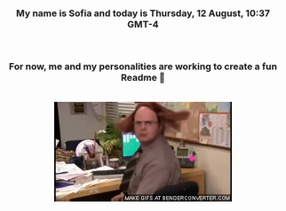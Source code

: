 


<div align="center">
<h3 >My name is Sofia and today is Thursday, 12 August, 10:37 GMT-4</h3><br>
<h3 >For now, me and my personalities are working to create a fun Readme 👋
</h3><br>
<img src='img/dwight.gif' alt='working...'/>
</div>
